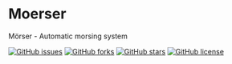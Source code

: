 # Moerser
Mörser - Automatic morsing system

[![GitHub issues](https://img.shields.io/github/issues/BennerLukas/Moerser)](https://github.com/BennerLukas/Moerser/issues)
[![GitHub forks](https://img.shields.io/github/forks/BennerLukas/Moerser)](https://github.com/BennerLukas/Moerser/network)
[![GitHub stars](https://img.shields.io/github/stars/BennerLukas/Moerser)](https://github.com/BennerLukas/Moerser/stargazers)
[![GitHub license](https://img.shields.io/github/license/BennerLukas/Moerser)](https://github.com/BennerLukas/Moerser/blob/main/LICENSE)
